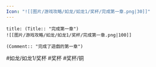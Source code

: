 ```yaml
---
Icon: "![[图片/游戏攻略/如龙/如龙1/奖杯/完成第一章.png|30]]"
---
```

```ad-common-bronze-trophy
title: (Title:: "完成第一章")
![[图片/游戏攻略/如龙/如龙1/奖杯/完成第一章.png|100]]

(Comment:: "完成了遊戲的第一章")
```

#如龙/如龙1/奖杯 #奖杯 #奖杯/铜

